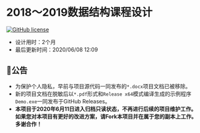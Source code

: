 # 2018～2019数据结构课程设计

[![GitHub license](https://img.shields.io/github/license/Dragon1573/Data_Structure_Course?label=Public%20License)](https://github.com/Dragon1573/Data_Structure_Course/blob/master/LICENSE)

- 设计用时：2个月
- 最后更新时间：2020/06/08 12:09

## :loudspeaker:公告

- 为保护个人隐私，早前与项目源代码一同发布的`*.docx`项目文档已被移除。
- 新的项目文档在脱敏后以`*.pdf`形式和`Release x64`模式编译生成的示例程序`Demo.exe`一同发布于GitHub Releases。
- **本项目于2020年6月11日进入归档只读状态，不再进行后续的项目维护工作。如果您对本项目有更好的改进方案，请Fork本项目并在属于您的副本上工作。多谢合作！**
